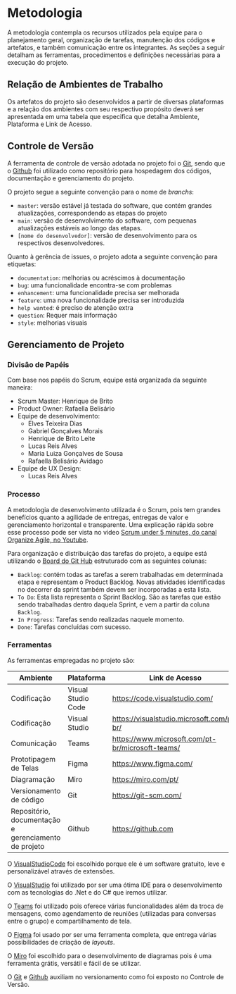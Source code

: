 
# Metodologia

A metodologia contempla os recursos utilizados pela equipe para o planejamento geral, organização de tarefas, manutenção dos códigos e artefatos, e também comunicação entre os integrantes. As seções a seguir detalham as ferramentas, procedimentos e definições necessárias para a execução do projeto.

## Relação de Ambientes de Trabalho

Os artefatos do projeto são desenvolvidos a partir de diversas plataformas e a relação dos ambientes com seu respectivo propósito deverá ser apresentada em uma tabela que especifica que detalha Ambiente, Plataforma e Link de Acesso. 

## Controle de Versão

A ferramenta de controle de versão adotada no projeto foi o [Git](https://git-scm.com/), sendo que o [Github](https://github.com) foi utilizado como repositório para hospedagem dos códigos, documentação e gerenciamento do projeto.

O projeto segue a seguinte convenção para o nome de *branchs*:

- `master`: versão estável já testada do software, que contém grandes atualizações, correspondendo as etapas do projeto
- `main`: versão de desenvolvimento do software, com pequenas atualizações estáveis ao longo das etapas.
- `[nome do desenvolvedor]`: versão de desenvolvimento para os respectivos desenvolvedores.

Quanto à gerência de issues, o projeto adota a seguinte convenção para etiquetas:

- `documentation`: melhorias ou acréscimos à documentação
- `bug`: uma funcionalidade encontra-se com problemas
- `enhancement`: uma funcionalidade precisa ser melhorada
- `feature`: uma nova funcionalidade precisa ser introduzida
- `help wanted`: é preciso de atenção extra
- `question`: Requer mais informação
- `style`: melhorias visuais

## Gerenciamento de Projeto

### Divisão de Papéis

Com base nos papéis do Scrum, equipe está organizada da seguinte maneira:
- Scrum Master: Henrique de Brito
- Product Owner: Rafaella Belisário
- Equipe de desenvolvimento:
    - Elves Teixeira Dias
    - Gabriel Gonçalves Morais
    - Henrique de Brito Leite 
    - Lucas Reis Alves
    - Maria Luiza Gonçalves de Sousa
    - Rafaella Belisário Avidago
- Equipe de UX Design:
    - Lucas Reis Alves

### Processo

A metodologia de desenvolvimento utilizada é o Scrum, pois tem grandes benefícios quanto a agilidade de entregas, entregas de valor e gerenciamento horizontal e transparente. Uma explicação rápida sobre esse processo pode ser vista no video [Scrum under 5 minutes, do canal Organize Agile, no Youtube](https://www.youtube.com/watch?v=2Vt7Ik8Ublw). 

Para organização e distribuição das tarefas do projeto, a equipe está utilizando o [Board do Git Hub]() estruturado com as seguintes colunas:

- `Backlog`: contém todas as tarefas a serem trabalhadas em determinada etapa e representam o Product Backlog. Novas atividades identificadas no decorrer da sprint também devem ser incorporadas a esta lista.
- `To Do`: Esta lista representa o Sprint Backlog. São as tarefas que estão sendo trabalhadas dentro daquela Sprint, e vem a partir da coluna `Backlog`.
- `In Progress`: Tarefas sendo realizadas naquele momento.
- `Done`: Tarefas concluídas com sucesso.

### Ferramentas

As ferramentas empregadas no projeto são:

| Ambiente | Plataforma | Link de Acesso |
| ------------- | ------------ | ---------- |
| Codificação | Visual Studio Code | https://code.visualstudio.com/
| Codificação | Visual Studio  | https://visualstudio.microsoft.com/pt-br/
| Comunicação | Teams | https://www.microsoft.com/pt-br/microsoft-teams/
| Prototipagem de Telas | Figma | https://www.figma.com/
| Diagramação | Miro | https://miro.com/pt/
| Versionamento de código | Git | https://git-scm.com/
| Repositório, documentação e gerenciamento de projeto | Github | https://github.com

O [VisualStudioCode](https://code.visualstudio.com/) foi escolhido porque ele é um software gratuito, leve e personalizável através de extensões.

O [VisualStudio](https://visualstudio.microsoft.com/pt-br/) foi utilizado por ser uma ótima IDE para o desenvolvimento com as tecnologias do .Net e do C# que iremos utilizar.

O [Teams](https://www.microsoft.com/pt-br/microsoft-teams/) foi utilizado pois oferece várias funcionalidades além da troca de mensagens, como agendamento de reuniões (utilizadas para conversas entre o grupo) e compartilhamento de tela.

O [Figma](https://www.figma.com/) foi usado por ser uma ferramenta completa, que entrega várias possibilidades de criação de *layouts*.

O [Miro](https://miro.com/pt/) foi escolhido para o desenvolvimento de diagramas pois é uma ferramenta grátis, versátil e fácil de se utilizar.

O [Git](https://git-scm.com/) e [Github](https://github.com) auxiliam no versionamento como foi exposto no Controle de Versão.
